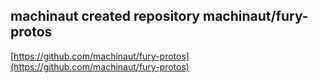 ## machinaut created repository machinaut/fury-protos
  
  [https://github.com/machinaut/fury-protos](https://github.com/machinaut/fury-protos)